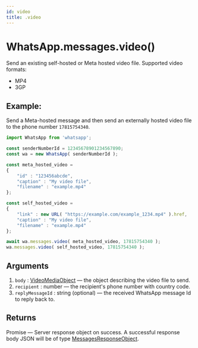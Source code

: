```yaml
---
id: video
title: .video
---
```


# WhatsApp.messages.video()
Send an existing self-hosted or Meta hosted video file. Supported video formats:

- MP4
- 3GP

## Example:
Send a Meta-hosted message and then send an externally hosted video file to the phone number `17815754340`.
```js
import WhatsApp from 'whatsapp';

const senderNumberId = 12345678901234567890;
const wa = new WhatsApp( senderNumberId );

const meta_hosted_video =
{
    "id" : "123456abcde",
    "caption" : "My video file",
    "filename" : "example.mp4"
};

const self_hosted_video =
{
    "link" : new URL( "https://example.com/example_1234.mp4" ).href,
    "caption" : "My video file",
    "filename" : "example.mp4"
};

await wa.messages.video( meta_hosted_video, 17815754340 );
wa.messages.video( self_hosted_video, 17815754340 );
```

## Arguments
1. `body` : [VideoMediaObject](../types/VideoMediaObject) — the object describing the video file to send.
2. `recipient` : number — the recipient's phone number with country code.
3. `replyMessageId` : string (optional) — the received WhatsApp message Id to reply back to.

## Returns
Promise — Server response object on success. A successful response body JSON will be of type [MessagesResponseObject](../types/MessagesResponseObject).
